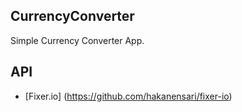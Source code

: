 ## CurrencyConverter
Simple Currency Converter App.
## API
* [Fixer.io] (https://github.com/hakanensari/fixer-io)

